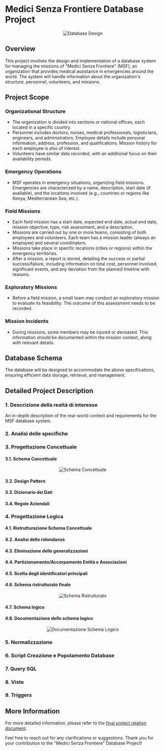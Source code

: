 # Medici Senza Frontiere Database Project

<div align="center">
   <img src="Database_Design.png" alt="Database Design">
</div>

## Overview

This project involves the design and implementation of a database system for managing the missions of "Medici Senza Frontiere" (MSF), an organization that provides medical assistance in emergencies around the world. The system will handle information about the organization's structure, personnel, volunteers, and missions.

## Project Scope

### Organizational Structure

- The organization is divided into sections or national offices, each located in a specific country.
- Personnel includes doctors, nurses, medical professionals, logisticians, engineers, and administrators. Employee details include personal information, address, profession, and qualifications. Mission history for each employee is also of interest.
- Volunteers have similar data recorded, with an additional focus on their availability periods.

### Emergency Operations

- MSF operates in emergency situations, organizing field missions. Emergencies are characterized by a name, description, start date (if available), and the locations involved (e.g., countries or regions like Kenya, Mediterranean Sea, etc.).

### Field Missions

- Each field mission has a start date, expected end date, actual end date, mission objective, type, risk assessment, and a description.
- Missions are carried out by one or more teams, consisting of both employees and volunteers. Each team has a mission leader (always an employee) and several coordinators.
- Missions take place in specific locations (cities or regions) within the emergency territories.
- After a mission, a report is stored, detailing the success or partial success/failure, including information on total cost, personnel involved, significant events, and any deviation from the planned timeline with reasons.

### Exploratory Missions

- Before a field mission, a small team may conduct an exploratory mission to evaluate its feasibility. The outcome of this assessment needs to be recorded.

### Mission Incidents

- During missions, some members may be injured or deceased. This information should be documented within the mission context, along with relevant details.

## Database Schema

The database will be designed to accommodate the above specifications, ensuring efficient data storage, retrieval, and management.

## Detailed Project Description

### 1. Descrizione della realtà di interesse

An in-depth description of the real-world context and requirements for the MSF database system.

### 2. Analisi delle specifiche

### 3. Progettazione Concettuale

#### 3.1. Schema Concettuale

<div align="center">
   <img src="SchemaConcettuale.png" alt="Schema Concettuale">
</div>

#### 3.2. Design Pattern

#### 3.3. Dizionario dei Dati

#### 3.4. Regole Aziendali

### 4. Progettazione Logica

#### 4.1. Ristrutturazione Schema Concettuale

#### 4.2. Analisi delle ridondanze

#### 4.3. Eliminazione delle generalizzazioni

#### 4.4. Partizionamento/Accorpamento Entità e Associazioni

#### 4.5. Scelta degli identificatori principali

#### 4.6. Schema ristrutturato finale

<div align="center">
   <img src="SchemaRistrutturato.png" alt="Schema Ristrutturato">
</div>

#### 4.7. Schema logico

#### 4.8. Documentazione dello schema logico

<div align="center">
   <img src="DocumentazioneSchemaLogico.png" alt="Documentazione Schema Logico">
</div>

### 5. Normalizzazione

### 6. Script Creazione e Popolamento Database

### 7. Query SQL

### 8. Viste

### 9. Triggers

## More Information

For more detailed information, please refer to the [final project relation document](https://github.com/MattiaMarseglia/Volunteer-Mission-Management-System/blob/main/Relazione%20Basi%20di%20Dati%20I-Z%20Gruppo%2012.pdf).

Feel free to reach out for any clarifications or suggestions. Thank you for your contribution to the "Medici Senza Frontiere" Database Project!
